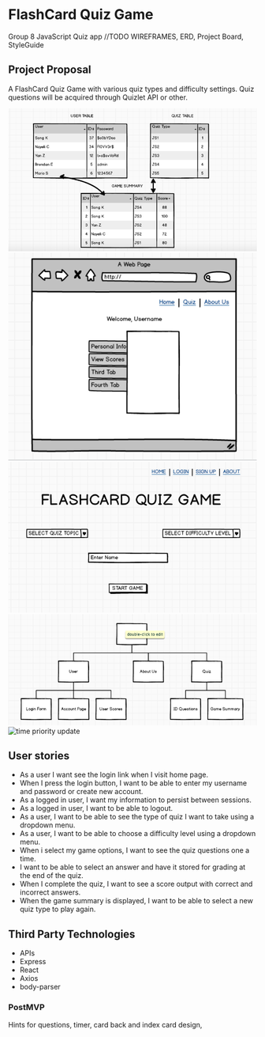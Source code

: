 #  FlashCard Quiz Game
Group 8 JavaScript Quiz app 
//TODO 
WIREFRAMES, ERD, Project Board, StyleGuide

## Project Proposal
A FlashCard Quiz Game with various quiz types and difficulty settings. Quiz questions will be acquired through Quizlet API or other. 


![Database Tables](project3_DB_Tables.png)
![Account Page](AccountPage.png)
![Quiz Landing Page](QUIZ_LandingPage.png)
![Quiz Landing Page](QUIZ_SiteMap.png)
![time priority update](time/priority.jpeg)

## User stories 
*  As a user I want see the login link when I visit home page.
*  When I press the login button, I want to be able to enter my username and password or create new account.
*  As a logged in user, I want my information to persist between sessions.
*  As a logged in user, I want to be able to logout.
*  As a user, I want to be able to see the type of quiz I want to take using a dropdown menu.
*  As a user, I want to be able to choose a difficulty level using a dropdown menu.
*  When i select my game options, I want to see the quiz questions one a time.
*  I want to be able to select an answer and have it stored for grading at the end of the quiz.
*  When I complete the quiz, I want to see a score output with correct and incorrect answers.
*  When the game summary is displayed, I want to be able to select a new quiz type to play again.

## Third Party Technologies
*  APIs
*  Express
*  React
*  Axios
*  body-parser

### PostMVP
Hints for questions, timer, card back and index card design, 
